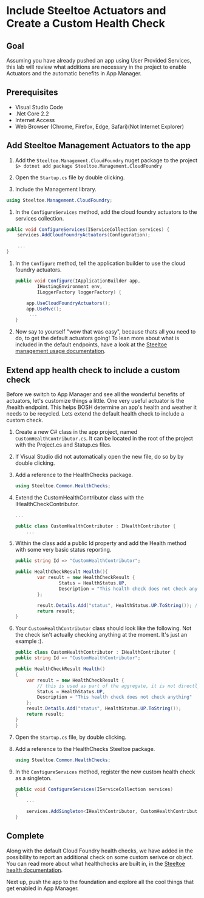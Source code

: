 # Include Steeltoe Actuators and Create a Custom Health Check

## Goal

Assuming you have already pushed an app using User Provided Services, this lab will review what additions are necessary in the project to enable Actuators and the automatic benefits in App Manager.

## Prerequisites

- Visual Studio Code
- .Net Core 2.2
- Internet Access
- Web Browser (Chrome, Firefox, Edge, Safari)(Not Internet Explorer)

## Add Steeltoe Management Actuators to the app

1. Add the `Steeltoe.Management.CloudFoundry` nuget package to the project `$> dotnet add package Steeltoe.Management.CloudFoundry`

1. Open the `Startup.cs` file by double clicking.

1. Include the Management library.
```cs
using Steeltoe.Management.CloudFoundry;
```

1. In the `ConfigureServices` method, add the cloud foundry actuators to the services collection.
```cs
public void ConfigureServices(IServiceCollection services) {
	services.AddCloudFoundryActuators(Configuration);

	...
}
```

1. In the `Configure` method, tell the application builder to use the cloud foundry actuators.
	```cs
	public void Configure(IApplicationBuilder app,
			IHostingEnvironment env,
			ILoggerFactory loggerFactory) {

		app.UseCloudFoundryActuators();
		app.UseMvc();
		 ...
	}
	```

1. Now say to yourself "wow that was easy", because thats all you need to do, to get the default actuators going! To lean more about what is included in the default endpoints, have a look at the [Steeltoe management usage documentation](https://steeltoe.io/docs/steeltoe-management/#1-2-usage).

## Extend app health check to include a custom check

Before we switch to App Manager and see all the wonderful benefits of actuators, let's customize things a little. One very useful actuator is the /health endpoint. This helps BOSH determine an app's health and weather it needs to be recycled. Lets extend the default health check to include a custom check.

1. Create a new C# class in the app project, named `CustomHealthContributor.cs`. It can be located in the root of the project with the Project.cs and Statup.cs files.

1. If Visual Studio did not automatically open the new file, do so by by double clicking.

1. Add a reference to the HealthChecks package.
	```cs
	using Steeltoe.Common.HealthChecks;
	```

1. Extend the CustomHealthContributor class with the IHealthCheckContributor.
	```cs
	...

	public class CustomHealthContributor : IHealthContributor {
		...

	```

1. Within the class add a public Id property and add the Health method with some very basic status reporting.
	```cs
	public string Id => "CustomHealthContributor";

	public HealthCheckResult Health(){
			var result = new HealthCheckResult {
					Status = HealthStatus.UP,
					Description = "This health check does not check anything, yet!"
			};

			result.Details.Add("status", HealthStatus.UP.ToString()); //a part of the middleware response
			return result;
	}
	```
1. Your `CustomHealthContributor` class should look like the following. Not the check isn't actually checking anything at the moment. It's just an example :).
	```cs
	public class CustomHealthContributor : IHealthContributor {
    public string Id => "CustomHealthContributor";

    public HealthCheckResult Health()
    {
        var result = new HealthCheckResult {
            // this is used as part of the aggregate, it is not directly part of the middleware response
            Status = HealthStatus.UP,
            Description = "This health check does not check anything"
        };
        result.Details.Add("status", HealthStatus.UP.ToString());
        return result;
    }
	}
	```

1. Open the `Startup.cs` file, by double clicking.

1. Add a reference to the HealthChecks Steeltoe package.
	```cs
	using Steeltoe.Common.HealthChecks;
	```	

1. In the `ConfigureServices` method, register the new custom health check as a singleton.
	```cs
	public void ConfigureServices(IServiceCollection services)
	{
		...

		services.AddSingleton<IHealthContributor, CustomHealthContributor>();
	}
	```

## Complete

Along with the default Cloud Foundry health checks, we have added in the possibility to report an additional check on some custom serivce or object. You can read more about what healthchecks are built in, in the [Steeltoe health documentation](https://steeltoe.io/docs/steeltoe-management/#1-2-3-health).

Next up, push the app to the foundation and explore all the cool things that get enabled in App Manager.
